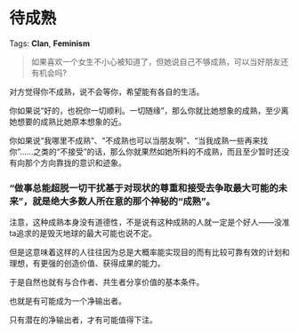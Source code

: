 # 待成熟

Tags: **Clan**, **Feminism**

> 如果喜欢一个女生不小心被知道了，但她说自己不够成熟，可以当好朋友还有机会吗?



对方觉得你不成熟，说不会等你，希望能有各自的生活。

你如果说“好的，也祝你一切顺利。一切随缘”，那么你就比她想象的成熟，至少离她想要的成熟比她原本想象的近。

你如果说“我哪里不成熟”、“不成熟也可以当朋友啊”、“当我成熟一些再来找你”……之类的“不接受”的话，那么你就果然如她所料的不成熟，而且至少暂时还没有向那个方向靠拢的意识和迹象。

### “做事总能超脱一切干扰基于对现状的尊重和接受去争取最大可能的未来”，就是绝大多数人所在意的那个神秘的“成熟”。

注意，这种成熟本身没有道德性，不是说有这种成熟的人就一定是个好人——没准ta追求的是毁灭地球的最大可能也说不定。

但是这意味着这样的人往往因为总是大概率能实现目的而有比较可靠有效的计划和理想，有更强的创造价值、获得成果的能力。

于是自然也就有与合作者、共生者分享价值的基本条件。

也就是有可能成为一个净输出者。

只有潜在的净输出者，才有可能值得下注。



